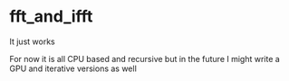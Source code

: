 # fft_and_ifft
It just works

For now it is all CPU based and recursive but in the future I might write a GPU and iterative versions as well

